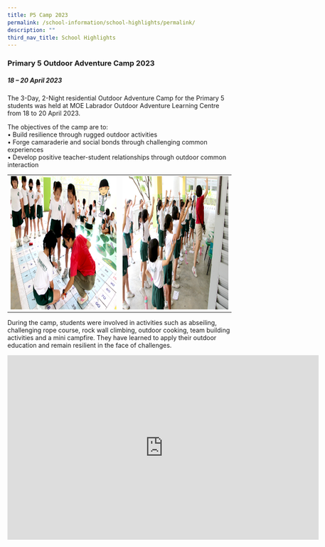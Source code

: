 ```yaml
---
title: P5 Camp 2023
permalink: /school-information/school-highlights/permalink/
description: ""
third_nav_title: School Highlights
---
```

### Primary 5 Outdoor Adventure Camp 2023

##### 18 – 20 April 2023

The 3-Day, 2-Night residential Outdoor Adventure Camp for the Primary 5 students was held at MOE Labrador Outdoor Adventure Learning Centre from 18 to 20 April 2023.

The objectives of the camp are to:<br>
•	Build resilience through rugged outdoor activities<br>
•	Forge camaraderie and social bonds through challenging common experiences<br>
•	Develop positive teacher-student relationships through outdoor common interaction<br>

<table>
<tbody><tr>
		<td><img alt="jamboree01" src="/images/P2 Level Camp 2023/p2camp_01.JPG" style="width:500px;height:300px;"> </td>
		<td><img alt="jamboree02" src="/images/P2 Level Camp 2023/p2camp_02.JPG" style="width:500px;height:300px;"> </td>
</tr></tbody></table>

During the camp, students were involved in activities such as abseiling, challenging rope course, rock wall climbing, outdoor cooking, team building activities and a mini campfire. They have learned to apply their outdoor education and remain resilient in the face of challenges.

<center>
<iframe allowfullscreen="" allow="accelerometer; autoplay; clipboard-write; encrypted-media; gyroscope; picture-in-picture; web-share" frameborder="0" title="YouTube video player" src="https://www.youtube.com/embed/XHU0j5PKUgs" height="415" width="700"></iframe></center>